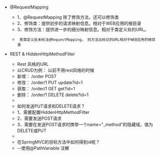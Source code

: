 * @RequestMapping

	 * 1、@RequestMapping 除了修饰方法，还可以修饰类
	 * 2、修饰类：提供初步的请求映射信息。相对于WEB应用的根目录
	 * 3、修饰方法：提供进一步的细分映射信息。相对于类定义处的URL。 
	 * 		若类定义处未标注@RequestMapping， 则方法出标记的URL相对于WEB应用的根目录
	
* REST & HiddenHttpMethodFilter  

	 * Rest 风格的URL
	 * 以CRUD为例：				以前不用rest风格的时候
	 * 新增： /order POST				
	 * 修改： /order/1 PUT			update?id=1
	 * 获取： /order/1 GET			get?id=1
	 * 删除： /order/1 DELETE		delete?id=1
	 * 
	 * 如何发送PUT请求和DELETE请求？
	 * 	1、需要配置HiddenHttpMethodFilter
	 *  2、需要发送POST请求
	 *  3、需要在发送POST请求时携带一个name="_method"的隐藏域，值为DELETE或PUT
	 *  
	 * 在SpringMVC的目标方法中如何得到id呢？
	 * 	--使用@PathVariable 注解
